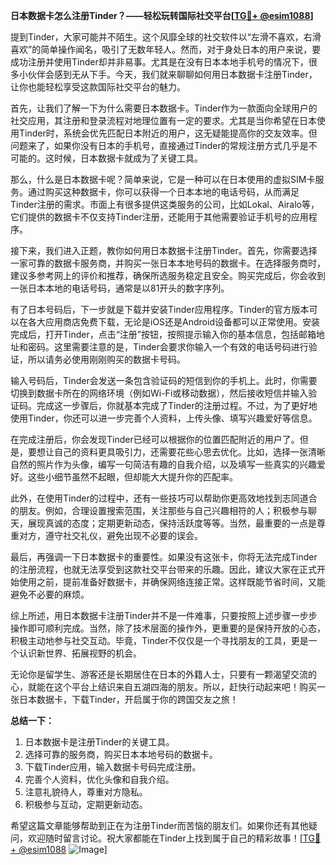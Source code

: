 **日本数据卡怎么注册Tinder？——轻松玩转国际社交平台[[TG💪+ @esim1088](https://t.me/s/esim1088)]**

提到Tinder，大家可能并不陌生。这个风靡全球的社交软件以“左滑不喜欢，右滑喜欢”的简单操作闻名，吸引了无数年轻人。然而，对于身处日本的用户来说，要成功注册并使用Tinder却并非易事。尤其是在没有日本本地手机号的情况下，很多小伙伴会感到无从下手。今天，我们就来聊聊如何用日本数据卡注册Tinder，让你也能轻松享受这款国际社交平台的魅力。

首先，让我们了解一下为什么需要日本数据卡。Tinder作为一款面向全球用户的社交应用，其注册和登录流程对地理位置有一定的要求。尤其是当你希望在日本使用Tinder时，系统会优先匹配日本附近的用户，这无疑能提高你的交友效率。但问题来了，如果你没有日本的手机号，直接通过Tinder的常规注册方式几乎是不可能的。这时候，日本数据卡就成为了关键工具。

那么，什么是日本数据卡呢？简单来说，它是一种可以在日本使用的虚拟SIM卡服务。通过购买这种数据卡，你可以获得一个日本本地的电话号码，从而满足Tinder注册的需求。市面上有很多提供这类服务的公司，比如Lokal、Airalo等，它们提供的数据卡不仅支持Tinder注册，还能用于其他需要验证手机号的应用程序。

接下来，我们进入正题，教你如何用日本数据卡注册Tinder。首先，你需要选择一家可靠的数据卡服务商，并购买一张日本本地号码的数据卡。在选择服务商时，建议多参考网上的评价和推荐，确保所选服务稳定且安全。购买完成后，你会收到一张日本本地的电话号码，通常是以81开头的数字序列。

有了日本号码后，下一步就是下载并安装Tinder应用程序。Tinder的官方版本可以在各大应用商店免费下载，无论是iOS还是Android设备都可以正常使用。安装完成后，打开Tinder，点击“注册”按钮，按照提示输入你的基本信息，包括邮箱地址和密码。这里需要注意的是，Tinder会要求你输入一个有效的电话号码进行验证，所以请务必使用刚刚购买的数据卡号码。

输入号码后，Tinder会发送一条包含验证码的短信到你的手机上。此时，你需要切换到数据卡所在的网络环境（例如Wi-Fi或移动数据），然后接收短信并输入验证码。完成这一步骤后，你就基本完成了Tinder的注册过程。不过，为了更好地使用Tinder，你还可以进一步完善个人资料，上传头像、填写兴趣爱好等信息。

在完成注册后，你会发现Tinder已经可以根据你的位置匹配附近的用户了。但是，要想让自己的资料更具吸引力，还需要花些心思去优化。比如，选择一张清晰自然的照片作为头像，编写一句简洁有趣的自我介绍，以及填写一些真实的兴趣爱好。这些小细节虽然不起眼，但却能大大提升你的匹配率。

此外，在使用Tinder的过程中，还有一些技巧可以帮助你更高效地找到志同道合的朋友。例如，合理设置搜索范围，关注那些与自己兴趣相符的人；积极参与聊天，展现真诚的态度；定期更新动态，保持活跃度等等。当然，最重要的一点是尊重对方，遵守社交礼仪，避免出现不必要的误会。

最后，再强调一下日本数据卡的重要性。如果没有这张卡，你将无法完成Tinder的注册流程，也就无法享受到这款社交平台带来的乐趣。因此，建议大家在正式开始使用之前，提前准备好数据卡，并确保网络连接正常。这样既能节省时间，又能避免不必要的麻烦。

综上所述，用日本数据卡注册Tinder并不是一件难事，只要按照上述步骤一步步操作即可顺利完成。当然，除了技术层面的操作外，更重要的是保持开放的心态，积极主动地参与社交互动。毕竟，Tinder不仅仅是一个寻找朋友的工具，更是一个认识新世界、拓展视野的机会。

无论你是留学生、游客还是长期居住在日本的外籍人士，只要有一颗渴望交流的心，就能在这个平台上结识来自五湖四海的朋友。所以，赶快行动起来吧！购买一张日本数据卡，下载Tinder，开启属于你的跨国交友之旅！

**总结一下：**
1. 日本数据卡是注册Tinder的关键工具。
2. 选择可靠的服务商，购买日本本地号码的数据卡。
3. 下载Tinder应用，输入数据卡号码完成注册。
4. 完善个人资料，优化头像和自我介绍。
5. 注意礼貌待人，尊重对方隐私。
6. 积极参与互动，定期更新动态。

希望这篇文章能够帮助到正在为注册Tinder而苦恼的朋友们。如果你还有其他疑问，欢迎随时留言讨论。祝大家都能在Tinder上找到属于自己的精彩故事！[[TG💪+ @esim1088](https://t.me/s/esim1088) ![Image](https://i.postimg.cc/4NQfJmqS/Snipaste-2025-05-13-00-14-12.png)]